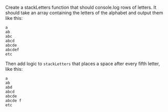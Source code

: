 Create a stackLetters function that should console.log rows of letters. It should take an array containing the letters of the alphabet and output them like this:

```
a
ab
abc
abcd
abcde
abcdef
etc
```

Then add logic to `stackLetters` that places a space after every fifth letter, like this:

```
a
ab
abd
abcd
abcde
abcde f
etc
```